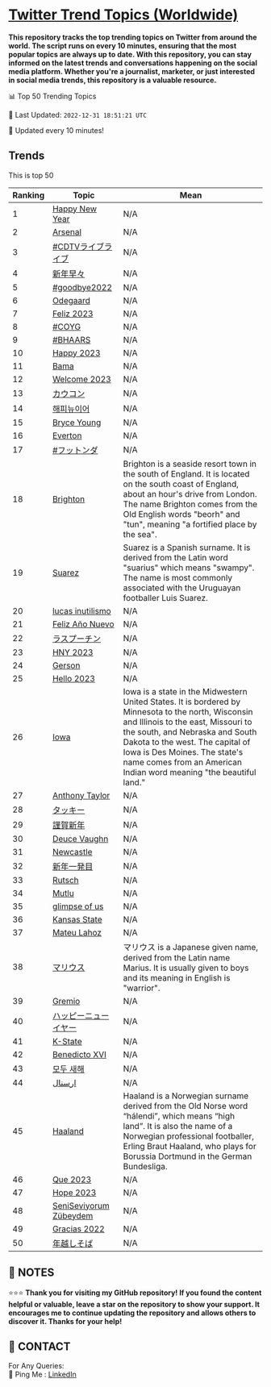 [Twitter Trend Topics (Worldwide)](https://github.com/ErcinDedeoglu/Twitter-Trend-Topics)
==========

**This repository tracks the top trending topics on Twitter from around the world. 
The script runs on every 10 minutes, ensuring that the most popular topics are always up to date. 
With this repository, you can stay informed on the latest trends and conversations happening on the social media platform. 
Whether you're a journalist, marketer, or just interested in social media trends, this repository is a valuable resource.**


📊 Top 50 Trending Topics

📆 Last Updated: `2022-12-31 18:51:21 UTC`

🔧 Updated every 10 minutes!


## Trends

This is top 50

| Ranking | Topic | Mean |
| ------- | ------------ | ------------ |
| 1 | [Happy New Year](http://twitter.com/search?q=Happy+New+Year) | N/A |
| 2 | [Arsenal](http://twitter.com/search?q=Arsenal) | N/A |
| 3 | [#CDTVライブライブ](http://twitter.com/search?q=%23CDTV%e3%83%a9%e3%82%a4%e3%83%96%e3%83%a9%e3%82%a4%e3%83%96) | N/A |
| 4 | [新年早々](http://twitter.com/search?q=%e6%96%b0%e5%b9%b4%e6%97%a9%e3%80%85) | N/A |
| 5 | [#goodbye2022](http://twitter.com/search?q=%23goodbye2022) | N/A |
| 6 | [Odegaard](http://twitter.com/search?q=Odegaard) | N/A |
| 7 | [Feliz 2023](http://twitter.com/search?q=Feliz+2023) | N/A |
| 8 | [#COYG](http://twitter.com/search?q=%23COYG) | N/A |
| 9 | [#BHAARS](http://twitter.com/search?q=%23BHAARS) | N/A |
| 10 | [Happy 2023](http://twitter.com/search?q=Happy+2023) | N/A |
| 11 | [Bama](http://twitter.com/search?q=Bama) | N/A |
| 12 | [Welcome 2023](http://twitter.com/search?q=Welcome+2023) | N/A |
| 13 | [カウコン](http://twitter.com/search?q=%e3%82%ab%e3%82%a6%e3%82%b3%e3%83%b3) | N/A |
| 14 | [해피뉴이어](http://twitter.com/search?q=%ed%95%b4%ed%94%bc%eb%89%b4%ec%9d%b4%ec%96%b4) | N/A |
| 15 | [Bryce Young](http://twitter.com/search?q=Bryce+Young) | N/A |
| 16 | [Everton](http://twitter.com/search?q=Everton) | N/A |
| 17 | [#フットンダ](http://twitter.com/search?q=%23%e3%83%95%e3%83%83%e3%83%88%e3%83%b3%e3%83%80) | N/A |
| 18 | [Brighton](http://twitter.com/search?q=Brighton) | Brighton is a seaside resort town in the south of England. It is located on the south coast of England, about an hour's drive from London. The name Brighton comes from the Old English words "beorh" and "tun", meaning "a fortified place by the sea". |
| 19 | [Suarez](http://twitter.com/search?q=Suarez) | Suarez is a Spanish surname. It is derived from the Latin word "suarius" which means "swampy". The name is most commonly associated with the Uruguayan footballer Luis Suarez. |
| 20 | [lucas inutilismo](http://twitter.com/search?q=lucas+inutilismo) | N/A |
| 21 | [Feliz Año Nuevo](http://twitter.com/search?q=Feliz+A%c3%b1o+Nuevo) | N/A |
| 22 | [ラスプーチン](http://twitter.com/search?q=%e3%83%a9%e3%82%b9%e3%83%97%e3%83%bc%e3%83%81%e3%83%b3) | N/A |
| 23 | [HNY 2023](http://twitter.com/search?q=HNY+2023) | N/A |
| 24 | [Gerson](http://twitter.com/search?q=Gerson) | N/A |
| 25 | [Hello 2023](http://twitter.com/search?q=Hello+2023) | N/A |
| 26 | [Iowa](http://twitter.com/search?q=Iowa) | Iowa is a state in the Midwestern United States. It is bordered by Minnesota to the north, Wisconsin and Illinois to the east, Missouri to the south, and Nebraska and South Dakota to the west. The capital of Iowa is Des Moines. The state's name comes from an American Indian word meaning "the beautiful land." |
| 27 | [Anthony Taylor](http://twitter.com/search?q=Anthony+Taylor) | N/A |
| 28 | [タッキー](http://twitter.com/search?q=%e3%82%bf%e3%83%83%e3%82%ad%e3%83%bc) | N/A |
| 29 | [謹賀新年](http://twitter.com/search?q=%e8%ac%b9%e8%b3%80%e6%96%b0%e5%b9%b4) | N/A |
| 30 | [Deuce Vaughn](http://twitter.com/search?q=Deuce+Vaughn) | N/A |
| 31 | [Newcastle](http://twitter.com/search?q=Newcastle) | N/A |
| 32 | [新年一発目](http://twitter.com/search?q=%e6%96%b0%e5%b9%b4%e4%b8%80%e7%99%ba%e7%9b%ae) | N/A |
| 33 | [Rutsch](http://twitter.com/search?q=Rutsch) | N/A |
| 34 | [Mutlu](http://twitter.com/search?q=Mutlu) | N/A |
| 35 | [glimpse of us](http://twitter.com/search?q=glimpse+of+us) | N/A |
| 36 | [Kansas State](http://twitter.com/search?q=Kansas+State) | N/A |
| 37 | [Mateu Lahoz](http://twitter.com/search?q=Mateu+Lahoz) | N/A |
| 38 | [マリウス](http://twitter.com/search?q=%e3%83%9e%e3%83%aa%e3%82%a6%e3%82%b9) | マリウス is a Japanese given name, derived from the Latin name Marius. It is usually given to boys and its meaning in English is "warrior". |
| 39 | [Gremio](http://twitter.com/search?q=Gremio) | N/A |
| 40 | [ハッピーニューイヤー](http://twitter.com/search?q=%e3%83%8f%e3%83%83%e3%83%94%e3%83%bc%e3%83%8b%e3%83%a5%e3%83%bc%e3%82%a4%e3%83%a4%e3%83%bc) | N/A |
| 41 | [K-State](http://twitter.com/search?q=K-State) | N/A |
| 42 | [Benedicto XVI](http://twitter.com/search?q=Benedicto+XVI) | N/A |
| 43 | [모두 새해](http://twitter.com/search?q=%eb%aa%a8%eb%91%90+%ec%83%88%ed%95%b4) | N/A |
| 44 | [ارسنال](http://twitter.com/search?q=%d8%a7%d8%b1%d8%b3%d9%86%d8%a7%d9%84) | N/A |
| 45 | [Haaland](http://twitter.com/search?q=Haaland) | Haaland is a Norwegian surname derived from the Old Norse word “hálendi”, which means “high land”. It is also the name of a Norwegian professional footballer, Erling Braut Haaland, who plays for Borussia Dortmund in the German Bundesliga. |
| 46 | [Que 2023](http://twitter.com/search?q=Que+2023) | N/A |
| 47 | [Hope 2023](http://twitter.com/search?q=Hope+2023) | N/A |
| 48 | [SeniSeviyorum Zübeydem](http://twitter.com/search?q=SeniSeviyorum+Z%c3%bcbeydem) | N/A |
| 49 | [Gracias 2022](http://twitter.com/search?q=Gracias+2022) | N/A |
| 50 | [年越しそば](http://twitter.com/search?q=%e5%b9%b4%e8%b6%8a%e3%81%97%e3%81%9d%e3%81%b0) | N/A |




## 📝 NOTES

⭐⭐⭐ **Thank you for visiting my GitHub repository! If you found the content helpful or valuable, leave a star on the repository to show your support. It encourages me to continue updating the repository and allows others to discover it. Thanks for your help!**

## 📨 CONTACT

 For Any Queries:  
            🏓 Ping Me : [LinkedIn](https://www.linkedin.com/in/ercindedeoglu/)